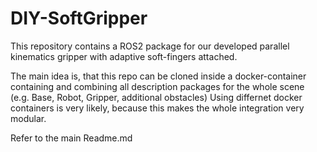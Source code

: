 # DIY-SoftGripper

This repository contains a ROS2 package for our developed parallel kinematics gripper with adaptive soft-fingers attached.

The main idea is, that this repo can be cloned inside a docker-container containing and combining all description packages for the whole scene (e.g. Base, Robot, Gripper, additional obstacles)
Using differnet docker containers is very likely, because this makes the whole integration very modular.

Refer to the main Readme.md
